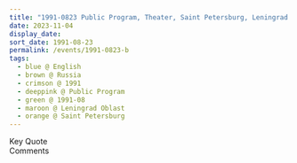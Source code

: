 ```yaml
---
title: "1991-0823 Public Program, Theater, Saint Petersburg, Leningrad Oblast, Russia"
date: 2023-11-04
display_date: 
sort_date: 1991-08-23
permalink: /events/1991-0823-b
tags:
  - blue @ English
  - brown @ Russia
  - crimson @ 1991
  - deeppink @ Public Program
  - green @ 1991-08
  - maroon @ Leningrad Oblast  
  - orange @ Saint Petersburg
---
```


<wave-list>
  <list-title color="green" width="75">Key Quote</list-title>
  <list-item color="BlanchedAlmond"  width="200"></list-item>
  <list-item color="Lavender"></list-item>
  <list-item color="BlanchedAlmond"></list-item>
</wave-list>

<br>

<wave-list>
  <list-title color="green" width="75">Comments</list-title>
  <list-item color="BlanchedAlmond"  width="200"></list-item>
  <list-item color="Lavender"></list-item>
  <list-item color="BlanchedAlmond"></list-item>
</wave-list>